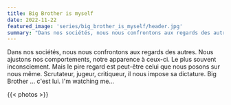 ```yaml
---
title: Big Brother is myself
date: 2022-11-22
featured_image: 'series/big_brother_is_myself/header.jpg'
summary: "Dans nos sociétés, nous nous confrontons aux regards des autres. Nous ajustons nos comportements, notre apparence à ceux-ci. Le plus souvent inconsciement. Mais le pire regard est peut-être celui que nous posons sur nous même. Scrutateur, jugeur, critiqueur, il nous impose sa dictature. Big Brother ... c'est lui. I'm watching me..."
---
```


Dans nos sociétés, nous nous confrontons aux regards des autres. Nous ajustons nos comportements, notre apparence à ceux-ci. Le plus souvent inconsciement. Mais le pire regard est peut-être celui que nous posons sur nous même. Scrutateur, jugeur, critiqueur, il nous impose sa dictature. Big Brother ... c'est lui. I'm watching me...

{{< photos >}}



